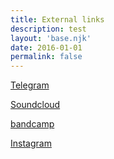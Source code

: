 ```yaml
---
title: External links
description: test
layout: 'base.njk'
date: 2016-01-01
permalink: false
---
```

[Telegram](https://t.me/+XtviIHNeEHgzZDU8)

[Soundcloud](https://soundcloud.com/reverse-engineering-bln)

[bandcamp](https://reversengineering.bandcamp.com/)

[Instagram](https://www.instagram.com/engineering.reverse/)

